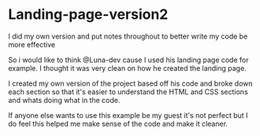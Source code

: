 # Landing-page-version2
I did my own version and put notes throughout to better write my code be more effective


So i would like to think @Luna-dev cause I used his landing page code for example. I thought it was very clean on how he created the landing page. 

I created my own version of the project based off his code and broke down each section so that it's easier to understand the HTML and CSS sections and whats doing what in the code. 

If anyone else wants to use this example be my guest it's not perfect but I do feel this helped me make sense of the code and make it cleaner. 

